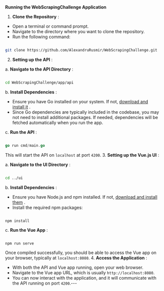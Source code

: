 **Running the WebScrapingChallenge Application**  
1. **Clone the Repository** :
- Open a terminal or command prompt.
- Navigate to the directory where you want to clone the repository. 
- Run the following command:

```bash

git clone https://github.com/AlexandruRusmir/WebScrapingChallenge.git
``` 
2. **Setting up the API** :

a. **Navigate to the API Directory** :

```bash

cd WebScrapingChallenge/app/api
```



b. **Install Dependencies** : 
- Ensure you have Go installed on your system. If not, [download and install it](https://golang.org/dl/) .
- Since Go dependencies are typically included in the codebase, you may not need to install additional packages. If needed, dependencies will be fetched automatically when you run the app.

c. **Run the API** :

```go

go run cmd/main.go
```



This will start the API on `localhost` at port `4200`. 
3. **Setting up the Vue.js UI** :

a. **Navigate to the UI Directory** :

```bash

cd ../ui
```



b. **Install Dependencies** : 
- Ensure you have Node.js and npm installed. If not, [download and install them](https://nodejs.org/) . 
- Install the required npm packages:

```

npm install
```

c. **Run the Vue App** :

```arduino

npm run serve
```



Once compiled successfully, you should be able to access the Vue app on your browser, typically at `localhost:8080`. 
4. **Access the Application** :
- With both the API and Vue app running, open your web browser. 
- Navigate to the Vue app URL, which is usually `http://localhost:8080`. 
- You can now interact with the application, and it will communicate with the API running on port `4200`.---